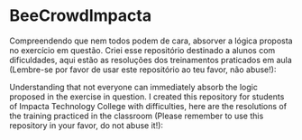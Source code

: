 # BeeCrowdImpacta
Compreendendo que nem todos podem de cara, absorver a lógica proposta no exercício em questão. Criei esse repositório destinado a alunos com dificuldades, aqui estão as resoluções dos treinamentos praticados em aula (Lembre-se por favor de usar este repositório ao teu favor, não abuse!): 

Understanding that not everyone can immediately absorb the logic proposed in the exercise in question. I created this repository for students of Impacta Technology College with difficulties, here are the resolutions of the training practiced in the classroom (Please remember to use this repository in your favor, do not abuse it!):

